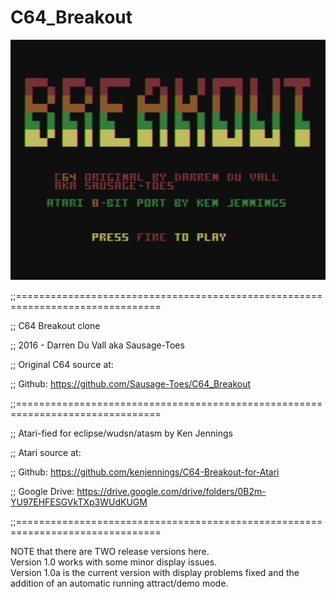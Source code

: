 # C64_Breakout

[![BreakoutTitleScreen](https://github.com/kenjennings/C64-Breakout-for-Atari/blob/master/BreakoutTitleScreen.png)](#features)


;;===============================================================================

;; C64 Breakout clone

;; 2016 - Darren Du Vall aka Sausage-Toes

;; Original C64 source at: 

;; Github: https://github.com/Sausage-Toes/C64_Breakout

;;===============================================================================

;; Atari-fied for eclipse/wudsn/atasm by Ken Jennings

;; Atari source at:

;; Github: https://github.com/kenjennings/C64-Breakout-for-Atari

;; Google Drive: https://drive.google.com/drive/folders/0B2m-YU97EHFESGVkTXp3WUdKUGM

;;===============================================================================

NOTE that there are TWO release versions here.  
Version 1.0 works with some minor display issues.  
Version 1.0a is the current version with display problems fixed and the addition of an automatic running attract/demo mode. 
